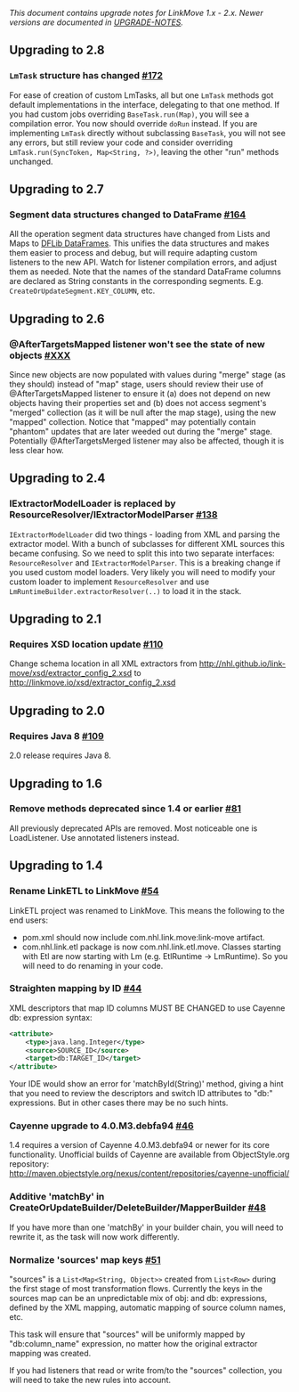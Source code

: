 _This document contains upgrade notes for LinkMove 1.x - 2.x. Newer versions are documented in [UPGRADE-NOTES](./UPGRADE-NOTES.md)._

## Upgrading to 2.8

### `LmTask` structure has changed [#172](https://github.com/nhl/link-move/issues/172)

For ease of creation of custom LmTasks, all but one `LmTask` methods got default implementations in the interface, delegating to that
one method. If you had custom jobs overriding `BaseTask.run(Map)`, you will see a compilation error. You now should override `doRun` 
instead. If you are implementing `LmTask` directly without subclassing `BaseTask`, you will not see any errors, but still review
your code and consider overriding `LmTask.run(SyncToken, Map<String, ?>)`, leaving the other "run" methods unchanged.

## Upgrading to 2.7

### Segment data structures changed to DataFrame [#164](https://github.com/nhl/link-move/issues/164)

All the operation segment data structures have changed from Lists and Maps to
[DFLib DataFrames](https://github.com/nhl/dflib). This unifies the data structures
and makes them easier to process and debug, but will require adapting custom
listeners to the new API. Watch for listener compilation errors, and adjust
them as needed. Note that the names of the standard DataFrame columns
are declared as String constants in the corresponding segments. E.g.
`CreateOrUpdateSegment.KEY_COLUMN`, etc.

## Upgrading to 2.6

### @AfterTargetsMapped listener won't see the state of new objects [#XXX](https://github.com/nhl/link-move/issues/XXX)

Since new objects are now populated with values during "merge" stage (as they should) instead of "map" stage, users
should review their use of @AfterTargetsMapped listener to ensure it (a) does not depend on new objects having their properties set
and (b) does not access segment's "merged" collection (as it will be null after the map stage), using the new "mapped"
collection. Notice that "mapped" may potentially contain "phantom" updates that are later weeded out during the "merge" stage.
Potentially @AfterTargetsMerged listener may also be affected, though it is less clear how.

## Upgrading to 2.4

### IExtractorModelLoader is replaced by ResourceResolver/IExtractorModelParser [#138](https://github.com/nhl/link-move/issues/138)

`IExtractorModelLoader` did two things - loading from XML and parsing the extractor model. With a bunch of subclasses for 
different XML sources this became confusing. So we need to split this into two separate interfaces: `ResourceResolver` and
`IExtractorModelParser`. This is a breaking change if you used custom model loaders. Very likely you will need to modify 
your custom loader to implement `ResourceResolver` and use `LmRuntimeBuilder.extractorResolver(..)` to load it in the stack.

## Upgrading to 2.1

### Requires XSD location update [#110](https://github.com/nhl/link-move/issues/110)

Change schema location in all XML extractors from http://nhl.github.io/link-move/xsd/extractor_config_2.xsd to http://linkmove.io/xsd/extractor_config_2.xsd

## Upgrading to 2.0

### Requires Java 8 [#109](https://github.com/nhl/link-move/issues/109)

2.0 release requires Java 8. 

## Upgrading to 1.6

### Remove methods deprecated since 1.4 or earlier [#81](https://github.com/nhl/link-move/issues/81)

All previously deprecated APIs are removed. Most noticeable one is LoadListener. Use 
annotated listeners instead.

## Upgrading to 1.4

### Rename LinkETL to LinkMove [#54](https://github.com/nhl/link-etl/issues/54)

LinkETL project was renamed to LinkMove. This means the following to the end users:

* pom.xml should now include com.nhl.link.move:link-move artifact.
* com.nhl.link.etl package is now com.nhl.link.etl.move. Classes starting with Etl are now starting with Lm 
(e.g. EtlRuntime -> LmRuntime). So you will need to do renaming in your code. 

### Straighten mapping by ID [#44](https://github.com/nhl/link-etl/issues/44)

XML descriptors that map ID columns MUST BE CHANGED to use Cayenne db: expression syntax:

```XML
<attribute>
    <type>java.lang.Integer</type>
    <source>SOURCE_ID</source>
    <target>db:TARGET_ID</target>
</attribute>
```

Your IDE would show an error for 'matchById(String)' method, giving a hint that 
you need to review the descriptors and switch ID attributes to "db:" expressions. 
But in other cases there may be no such hints.

### Cayenne upgrade to 4.0.M3.debfa94 [#46](https://github.com/nhl/link-etl/issues/46)

1.4 requires a version of Cayenne 4.0.M3.debfa94 or newer for its core functionality. 
Unofficial builds of Cayenne are available from ObjectStyle.org repository:
http://maven.objectstyle.org/nexus/content/repositories/cayenne-unofficial/	

### Additive 'matchBy' in CreateOrUpdateBuilder/DeleteBuilder/MapperBuilder [#48](https://github.com/nhl/link-etl/issues/48)

If you have more than one 'matchBy' in your builder chain, you will need to rewrite it, 
as the task will now work differently.

###  Normalize 'sources' map keys [#51](https://github.com/nhl/link-etl/issues/51)

"sources" is a ```List<Map<String, Object>>``` created from ```List<Row>``` during the first stage 
of most transformation flows. Currently the keys in the sources map can be an unpredictable mix of 
obj: and db: expressions, defined by the XML mapping, automatic mapping of source column names, etc. 

This task will ensure that "sources" will be uniformly mapped by "db:column_name" expression, 
no matter how the original extractor mapping was created.

If you had listeners that read or write from/to the "sources" collection, you will need to take 
the new rules into account. 
